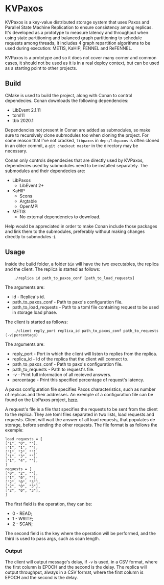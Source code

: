 # KVPaxos

KVPaxos is a key-value distributed storage system that uses Paxos and Parallel State Machine Replication to ensure consistency among replicas. It's developed as a prototype to measure latency and throughput when using state partitioning and balanced graph partitioning to schedule requests among threads, it includes 4 graph repartition algorithms to be used during execution: METIS, KaHIP, FENNEL and ReFENNEL.

KVPaxos is a prototype and so it does not cover many corner and common cases, it should not be used as it is in a real deploy context, but can be used as a starting point to other projects.


## Build

CMake is used to build the project, along with Conan to control dependecies. Conan downloads the following dependencies:

* LibEvent 2.1.11
* toml11
* tbb 2020.1

Dependencies not present in Conan are added as submodules, so make sure to recursively clone submodules too when cloning the project. For some reason that I've not cracked, `libpaxos` in `deps/libpaxos` is often cloned in an older commit, a `git checkout master` in the directory may be necessary.

Conan only controls dependecies that are directly used by KVPaxos, dependecies used by submodules need to be installed separately. The submodules and their dependecies are:

* LibPaxos
    * LibEvent 2+
* KaHIP
    * Scons
    * Argtable
    * OpenMPI
* METIS
    * No external dependencies to download.

Help would be appreciated in order to make Conan include those packages and link them to the submodules, preferably without making changes directly to submodules :).

## Usage

Inside the build folder, a folder `bin` will have the two executables, the replica and the client. The replica is started as follows:

```
    ./replica id path_to_paxos_conf [path_to_load_requests]
```

The arguments are:
* id - Replica's id.
* path_to_paxos_conf - Path to paxo's configuration file.
* path_to_load_requests - Path to a toml file containing request to be used in storage load phase.

The client is started as follows:

```
    ./client reply_port replica_id path_to_paxos_conf path_to_requests (-v|percentage)
```

The arguments are:
* reply_port - Port in which the client will listen to replies from the replica.
* replica_id - Id of the replica that the client will connect to.
* path_to_paxos_conf - Path to paxo's configuration file.
* path_to_requests - Path to request's file.
* -v - Print full information of all recieved answers.
* percentage - Print this specified percentage of request's latency.

A paxos configuration file specifies Paxos characteristics, such as number of replicas and their addresses. An exemple of a configuration file can be found on the LibPaxos project, [here](https://github.com/gabrieltron/libpaxos/blob/master/paxos.conf).

A request's file is a file that specifies the requests to be sent from the client to the replica. They are toml files separated in two lists, load requests and requests. Client will wait the answer of all load requests, that populates de storage, before sending the other requests. The file format is as follows the exemple:

```
load_requests = [
["1", "0", ""],
["1", "1", ""],
["1", "2", ""],
["1", "3", ""],
["1", "4", ""],
]
requests = [
["0", "2", ""],
["1", "0", ""],
["2", "0", "3"],
["2", "0", "3"],
["2", "0", "3"],
]
```
The first field is the operation, they can be:
* 0 - READ;
* 1 - WRITE;
* 2 - SCAN;

The second field is the key where the operation will be performed, and the third is used to pass args, such as scan length.

### Output
The client will output message's delay, if `-v` is used, in a CSV format, where the first column is EPOCH and the second is the delay.
The replica will output throughput, always in a CSV format, where the first column is EPOCH and the second is the delay.
